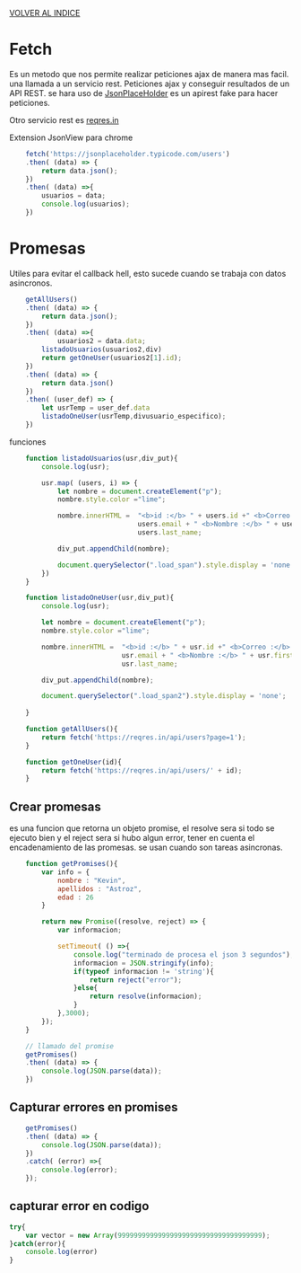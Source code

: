 [VOLVER AL INDICE](../../README.md)

# Fetch

Es un metodo que nos permite realizar peticiones ajax de manera mas facil. una llamada a un servicio rest. Peticiones ajax y conseguir resultados de un API REST. se hara uso de  [JsonPlaceHolder](https://jsonplaceholder.typicode.com/) es un apirest fake para hacer peticiones.

Otro servicio rest es [reqres.in](https://reqres.in/)

Extension JsonView para chrome

```javascript
    fetch('https://jsonplaceholder.typicode.com/users')
    .then( (data) => {
        return data.json();
    })
    .then( (data) =>{
        usuarios = data;
        console.log(usuarios);
    })
```

# Promesas

Utiles para evitar el callback hell, esto sucede cuando se trabaja con datos asincronos. 


```javascript
    getAllUsers()
    .then( (data) => {
        return data.json();
    })
    .then( (data) =>{
            usuarios2 = data.data;
        listadoUsuarios(usuarios2,div)
        return getOneUser(usuarios2[1].id);
    })
    .then( (data) => {
        return data.json()
    })
    .then( (user_def) => {
        let usrTemp = user_def.data
        listadoOneUser(usrTemp,divusuario_especifico);
    })
```

funciones

```javascript
    function listadoUsuarios(usr,div_put){
        console.log(usr);

        usr.map( (users, i) => {
            let nombre = document.createElement("p");
            nombre.style.color ="lime";

            nombre.innerHTML =  "<b>id :</b> " + users.id +" <b>Correo :</b> " +
                                users.email + " <b>Nombre :</b> " + users.first_name + " " +
                                users.last_name;

            div_put.appendChild(nombre);

            document.querySelector(".load_span").style.display = 'none';
        })
    }

    function listadoOneUser(usr,div_put){
        console.log(usr);

        let nombre = document.createElement("p");
        nombre.style.color ="lime";

        nombre.innerHTML =  "<b>id :</b> " + usr.id +" <b>Correo :</b> " +
                            usr.email + " <b>Nombre :</b> " + usr.first_name + " " +
                            usr.last_name;

        div_put.appendChild(nombre);

        document.querySelector(".load_span2").style.display = 'none';
        
    }

    function getAllUsers(){
        return fetch('https://reqres.in/api/users?page=1');
    }

    function getOneUser(id){
        return fetch('https://reqres.in/api/users/' + id);
    }
```

## Crear promesas

es una funcion que retorna un objeto promise, el resolve sera si todo se ejecuto bien y el reject sera si hubo algun error, tener en cuenta el encadenamiento de las promesas. se usan cuando son tareas asincronas.

```javascript
    function getPromises(){
        var info = {
            nombre : "Kevin",
            apellidos : "Astroz",
            edad : 26
        }

        return new Promise((resolve, reject) => {
            var informacion;

            setTimeout( () =>{
                console.log("terminado de procesa el json 3 segundos");
                informacion = JSON.stringify(info);
                if(typeof informacion != 'string'){
                    return reject("error");
                }else{
                    return resolve(informacion);
                }
            },3000);
        });
    }

    // llamado del promise
    getPromises()
    .then( (data) => {
        console.log(JSON.parse(data));
    })
```

## Capturar errores en promises

```javascript
    getPromises()
    .then( (data) => {
        console.log(JSON.parse(data));
    })
    .catch( (error) =>{
        console.log(error);
    });
```

## capturar error en codigo

``` javascript
try{
    var vector = new Array(999999999999999999999999999999999999);
}catch(error){
    console.log(error)
}
```
